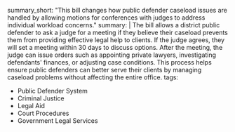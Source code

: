 summary_short: "This bill changes how public defender caseload issues are handled by allowing motions for conferences with judges to address individual workload concerns."
summary: |
  The bill allows a district public defender to ask a judge for a meeting if they believe their caseload prevents them from providing effective legal help to clients. If the judge agrees, they will set a meeting within 30 days to discuss options. After the meeting, the judge can issue orders such as appointing private lawyers, investigating defendants' finances, or adjusting case conditions. This process helps ensure public defenders can better serve their clients by managing caseload problems without affecting the entire office.
tags:
  - Public Defender System
  - Criminal Justice
  - Legal Aid
  - Court Procedures
  - Government Legal Services
